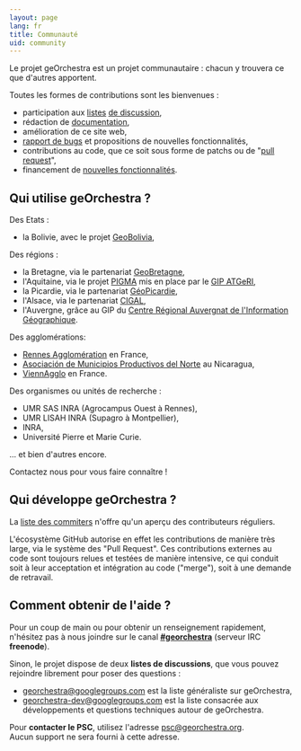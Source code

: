 ```yaml
---
layout: page
lang: fr
title: Communauté
uid: community
---
```


Le projet geOrchestra est un projet communautaire : chacun y trouvera ce que d'autres apportent.

Toutes les formes de contributions sont les bienvenues :

 * participation aux [listes](https://groups.google.com/group/georchestra?hl=fr) [de discussion](https://groups.google.com/group/georchestra-dev?hl=fr), 
 * rédaction de [documentation](https://github.com/georchestra/georchestra/blob/master/README.md), 
 * amélioration de ce site web,
 * [rapport de bugs](https://github.com/georchestra/georchestra/issues) et propositions de nouvelles fonctionnalités,
 * contributions au code, que ce soit sous forme de patchs ou de "[pull request](https://help.github.com/articles/creating-a-pull-request)", 
 * financement de [nouvelles fonctionnalités](https://github.com/georchestra/georchestra/issues?direction=desc&labels=enhancement&page=1&sort=updated&state=open).


## Qui utilise geOrchestra ?


Des Etats :

 * la Bolivie, avec le projet [GeoBolivia](http://geo.gob.bo/),

Des régions :

 * la Bretagne, via le partenariat [GeoBretagne](http://www.geobretagne.fr),
 * l'Aquitaine, via le projet [PIGMA](http://www.pigma.org) mis en place par le [GIP ATGeRI](http://www.gipatgeri.fr/),
 * la Picardie, via le partenariat [GéoPicardie](http://www.geopicardie.fr/portail/), 
 * l'Alsace, via le partenariat [CIGAL](http://www.cigalsace.org/portail/),
 * l'Auvergne, grâce au GIP du [Centre Régional Auvergnat de l'Information Géographique](http://craig.fr/).
 
Des agglomérations:

 * [Rennes Agglomération](http://metropole.rennes.fr/) en France,
 * [Asociación de Municipios Productivos del Norte](http://www.amupnor.com/ide) au Nicaragua,
 * [ViennAgglo](http://www.paysviennois.fr/) en France. 

Des organismes ou unités de recherche :

 * UMR SAS INRA (Agrocampus Ouest à Rennes),
 * UMR LISAH INRA (Supagro à Montpellier),
 * INRA,
 * Université Pierre et Marie Curie.

... et bien d'autres encore.

Contactez nous pour vous faire connaître !


## Qui développe geOrchestra ?


La [liste des commiters](https://github.com/orgs/georchestra/members) n'offre qu'un aperçu des contributeurs réguliers.

L'écosystème GitHub autorise en effet les contributions de manière très large, via le système des "Pull Request". 
Ces contributions externes au code sont toujours relues et testées de manière intensive, ce qui conduit soit à leur acceptation et intégration au code ("merge"), soit à une demande de retravail.



## Comment obtenir de l'aide ?


Pour un coup de main ou pour obtenir un renseignement rapidement, n'hésitez pas à nous joindre sur le canal **[#georchestra](http://webchat.freenode.net/?channels=%23georchestra&uio=d4)** (serveur IRC **freenode**).

Sinon, le projet dispose de deux **listes de discussions**, que vous pouvez rejoindre librement pour poser des questions :

 * [georchestra@googlegroups.com](https://groups.google.com/group/georchestra?hl=fr) est la liste généraliste sur geOrchestra,
 * [georchestra-dev@googlegroups.com](https://groups.google.com/group/georchestra-dev?hl=fr) est la liste consacrée aux développements et questions techniques autour de geOrchestra.
 
Pour **contacter le PSC**, utilisez l'adresse psc@georchestra.org.<br /> 
Aucun support ne sera fourni à cette adresse.